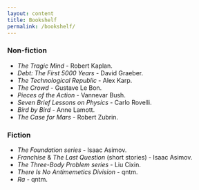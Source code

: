 ```yaml
---
layout: content
title: Bookshelf
permalink: /bookshelf/
---
```


### Non-fiction
- *The Tragic Mind* - Robert Kaplan.
- *Debt: The First 5000 Years* - David Graeber.
- *The Technological Republic* - Alex Karp.
- *The Crowd* - Gustave Le Bon.
- *Pieces of the Action* - Vannevar Bush.
- *Seven Brief Lessons on Physics* - Carlo Rovelli.
- *Bird by Bird* - Anne Lamott.
- *The Case for Mars* - Robert Zubrin.

### Fiction
- *The Foundation series* - Isaac Asimov.
- *Franchise* & *The Last Question* (short stories) - Isaac Asimov.
- *The Three-Body Problem series* - Liu Cixin.
- *There Is No Antimemetics Division* - qntm.
- *Ra* - qntm.
